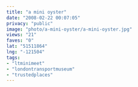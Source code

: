 ```yaml
---
title: "a mini oyster"
date: "2008-02-22 00:07:05"
privacy: "public"
image: "photo/a-mini-oyster/a-mini-oyster.jpg"
views: "21"
faves: "0"
lat: "51511864"
lng: "-121504"
tags:
- "ltminimeet"
- "londontransportmuseum"
- "trustedplaces"
---
```


